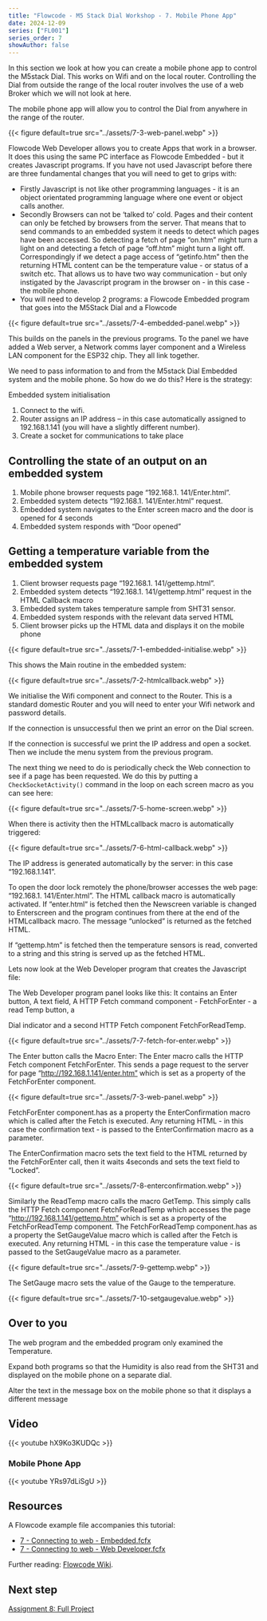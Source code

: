 ```yaml
---
title: "Flowcode - M5 Stack Dial Workshop - 7. Mobile Phone App"
date: 2024-12-09
series: ["FL001"]
series_order: 7
showAuthor: false
---
```


In this section we look at how you can create a mobile phone
app to control the M5stack Dial. This works on Wifi and on the
local router. Controlling the Dial from outside the range of the
local router involves the use of a web Broker which we will not
look at here.

The mobile phone app will allow you to control the Dial from
anywhere in the range of the router.

{{< figure
    default=true
    src="../assets/7-3-web-panel.webp"
    >}}

Flowcode Web Developer allows you to create Apps that work
in a browser. It does this using the same PC interface as
Flowcode Embedded - but it creates Javascript programs.
If you have not used Javascript before there are three
fundamental changes that you will need to get to grips with:

- Firstly Javascript is not like other programming languages - it
is an object orientated programming language where one
event or object calls another.
- Secondly Browsers can not be ‘talked to’ cold. Pages and their
content can only be fetched by browsers from the server.
That means that to send commands to an embedded system
it needs to detect which pages have been accessed. So
detecting a fetch of page “on.htm” might turn a light on and
detecting a fetch of page “off.htm” might turn a light off.
Correspondingly if we detect a page access of “getinfo.htm”
then the returning HTML content can be the temperature
value - or status of a switch etc. That allows us to have two
way communication - but only instigated by the Javascript
program in the browser on - in this case - the mobile phone.
- You will need to develop 2 programs: a Flowcode Embedded
program that goes into the M5Stack Dial and a Flowcode

{{< figure
    default=true
    src="../assets/7-4-embedded-panel.webp"
    >}}

This builds on the panels in the previous programs. To the panel we have added a Web server, a Network comms layer component and a Wireless LAN component for the ESP32 chip. They all link together.

We need to pass information to and from the M5stack Dial Embedded system and the mobile phone. So how do we do this? Here is the strategy:

Embedded system initialisation
1. Connect to the wifi.
2. Router assigns an IP address – in this case automatically assigned to 192.168.1.141 (you will have a slightly different number).
3. Create a socket for communications to take place

## Controlling the state of an output on an embedded system

1. Mobile phone browser requests page “192.168.1. 141/Enter.html”.
2. Embedded system detects “192.168.1. 141/Enter.html” request.
3. Embedded system navigates to the Enter screen macro and the door is opened for 4 seconds
4. Embedded system responds with “Door opened”

## Getting a temperature variable from the embedded system

1. Client browser requests page “192.168.1. 141/gettemp.html”.
2. Embedded system detects “192.168.1. 141/gettemp.html” request in the HTML Callback macro
3. Embedded system takes temperature sample from SHT31 sensor.
4. Embedded system responds with the relevant data served HTML
5. Client browser picks up the HTML data and displays it on the mobile phone

{{< figure
    default=true
    src="../assets/7-1-embedded-initialise.webp"
    >}}

This shows the Main routine in the embedded system:

{{< figure
    default=true
    src="../assets/7-2-htmlcallback.webp"
    >}}

We initialise the Wifi component and connect to the Router. This is a standard domestic Router and you will need to enter your Wifi network and password details.

If the connection is unsuccessful then we print an error on the Dial screen.

If the connection is successful we print the IP address and open a socket. Then we include the menu system from the previous program.

The next thing we need to do is periodically check the Web connection to see if a page has been requested. We do this by putting a `CheckSocketActivity()` command in the loop on each screen macro as you can see here:

{{< figure
    default=true
    src="../assets/7-5-home-screen.webp"
    >}}

When there is activity then the HTMLcallback macro is automatically triggered:

{{< figure
    default=true
    src="../assets/7-6-html-callback.webp"
    >}}

The IP address is generated automatically by the server: in this case “192.168.1.141”.

To open the door lock remotely the phone/browser accesses the web page: “192.168.1. 141/Enter.html”. The HTML callback macro is automatically activated. If “enter.html“ is fetched then the Newscreen variable is changed to Enterscreen and the program continues from there at the end of the HTMLcallback macro. The message “unlocked” is returned as the fetched HTML.

If “gettemp.htm” is fetched then the temperature sensors is read, converted to a string and this string is served up as the fetched HTML.

Lets now look at the Web Developer program that creates the Javascript file:

The Web Developer program panel looks like this:
It contains an Enter button, A text field, A HTTP Fetch command component - FetchForEnter - a read Temp button, a

Dial indicator and a second HTTP Fetch component FetchForReadTemp.

{{< figure
    default=true
    src="../assets/7-7-fetch-for-enter.webp"
    >}}

The Enter button calls the Macro Enter:
The Enter macro calls the HTTP
Fetch component FetchForEnter.
This sends a page request to the
server for page “http://192.168.1.141/enter.htm” which is
set as a property of the FetchForEnter component.

{{< figure
    default=true
    src="../assets/7-3-web-panel.webp"
    >}}

FetchForEnter component.has as a property the EnterConfirmation macro which is called after the Fetch is executed. Any returning HTML - in this case the confirmation text - is passed to the EnterConfirmation macro as a parameter.

The EnterConfirmation macro sets the text field to the HTML returned by the FetchForEnter call, then it waits 4seconds and sets the text field to “Locked”.

{{< figure
    default=true
    src="../assets/7-8-enterconfirmation.webp"
    >}}

Similarly the ReadTemp macro calls the macro GetTemp. This
simply calls the HTTP Fetch component FetchForReadTemp
which accesses the page “http://192.168.1.141/gettemp.htm”
which is set as a property of the FetchForReadTemp component.
The FetchForReadTemp component.has as a property the
SetGaugeValue macro which is called after the Fetch is executed.
Any returning HTML - in this case the temperature value - is passed to the SetGaugeValue macro as a parameter.


{{< figure
    default=true
    src="../assets/7-9-gettemp.webp"
    >}}

The SetGauge macro sets the value of the Gauge to the temperature.

{{< figure
    default=true
    src="../assets/7-10-setgaugevalue.webp"
    >}}


## Over to you

The web program and the embedded program only examined the Temperature.

Expand both programs so that the Humidity is also read from the SHT31 and displayed on the mobile phone on a separate dial.

Alter the text in the message box on the mobile phone so that it displays a different message

## Video

{{< youtube hX9Ko3KUDQc >}}

### Mobile Phone App

{{< youtube YRs97dLiSgU >}}

## Resources

A Flowcode example file accompanies this tutorial:
- [7 - Connecting to web - Embedded.fcfx](https://www.flowcode.co.uk/wiki/images/3/36/7_-_Connecting_to_web_FE.fcfx)
- [7 - Connecting to web - Web Developer.fcfx](https://www.flowcode.co.uk/wiki/images/9/93/7_-_Connecting_to_web_FWD.fcsx)


Further reading: [Flowcode Wiki](https://www.flowcode.co.uk/wiki/index.php?title=Examples_and_Tutorials
).

## Next step

[Assignment 8: Full Project](../08-full-project)

